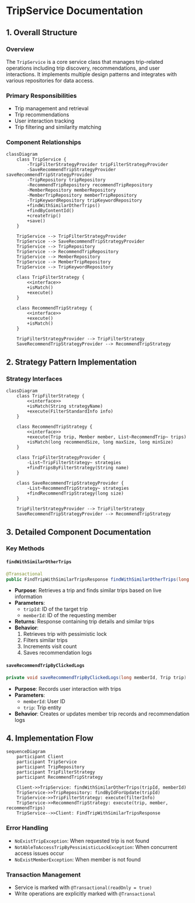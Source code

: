 # TripService Documentation

## 1. Overall Structure

### Overview
The `TripService` is a core service class that manages trip-related operations including trip discovery, recommendations, and user interactions. It implements multiple design patterns and integrates with various repositories for data access.

### Primary Responsibilities
- Trip management and retrieval
- Trip recommendations
- User interaction tracking
- Trip filtering and similarity matching

### Component Relationships

```mermaid
classDiagram
    class TripService {
        -TripFilterStrategyProvider tripFilterStrategyProvider
        -SaveRecommendTripStrategyProvider saveRecommendTripStrategyProvider
        -TripRepository tripRepository
        -RecommendTripRepository recommendTripRepository
        -MemberRepository memberRepository
        -MemberTripRepository memberTripRepository
        -TripKeywordRepository tripKeywordRepository
        +findWithSimilarOtherTrips()
        +findByContentId()
        +createTrip()
        +save()
    }
    
    TripService --> TripFilterStrategyProvider
    TripService --> SaveRecommendTripStrategyProvider
    TripService --> TripRepository
    TripService --> RecommendTripRepository
    TripService --> MemberRepository
    TripService --> MemberTripRepository
    TripService --> TripKeywordRepository
    
    class TripFilterStrategy {
        <<interface>>
        +isMatch()
        +execute()
    }
    
    class RecommendTripStrategy {
        <<interface>>
        +execute()
        +isMatch()
    }
    
    TripFilterStrategyProvider --> TripFilterStrategy
    SaveRecommendTripStrategyProvider --> RecommendTripStrategy
```

## 2. Strategy Pattern Implementation

### Strategy Interfaces
```mermaid
classDiagram
    class TripFilterStrategy {
        <<interface>>
        +isMatch(String strategyName)
        +execute(FilterStandardInfo info)
    }
    
    class RecommendTripStrategy {
        <<interface>>
        +execute(Trip trip, Member member, List~RecommendTrip~ trips)
        +isMatch(long recommendSize, long maxSize, long minSize)
    }
    
    class TripFilterStrategyProvider {
        -List~TripFilterStrategy~ strategies
        +findTripsByFilterStrategy(String name)
    }
    
    class SaveRecommendTripStrategyProvider {
        -List~RecommendTripStrategy~ strategies
        +findRecommendTripStrategy(long size)
    }
    
    TripFilterStrategyProvider --> TripFilterStrategy
    SaveRecommendTripStrategyProvider --> RecommendTripStrategy
```

## 3. Detailed Component Documentation

### Key Methods

#### `findWithSimilarOtherTrips`
```java
@Transactional
public FindTripWithSimilarTripsResponse findWithSimilarOtherTrips(long tripId, long memberId)
```
- **Purpose**: Retrieves a trip and finds similar trips based on live information
- **Parameters**:
  - `tripId`: ID of the target trip
  - `memberId`: ID of the requesting member
- **Returns**: Response containing trip details and similar trips
- **Behavior**:
  1. Retrieves trip with pessimistic lock
  2. Filters similar trips
  3. Increments visit count
  4. Saves recommendation logs

#### `saveRecommendTripByClickedLogs`
```java
private void saveRecommendTripByClickedLogs(long memberId, Trip trip)
```
- **Purpose**: Records user interaction with trips
- **Parameters**:
  - `memberId`: User ID
  - `trip`: Trip entity
- **Behavior**: Creates or updates member trip records and recommendation logs

## 4. Implementation Flow

```mermaid
sequenceDiagram
    participant Client
    participant TripService
    participant TripRepository
    participant TripFilterStrategy
    participant RecommendTripStrategy
    
    Client->>TripService: findWithSimilarOtherTrips(tripId, memberId)
    TripService->>TripRepository: findByIdForUpdate(tripId)
    TripService->>TripFilterStrategy: execute(filterInfo)
    TripService->>RecommendTripStrategy: execute(trip, member, recommendTrips)
    TripService-->>Client: FindTripWithSimilarTripsResponse
```

### Error Handling
- `NoExistTripException`: When requested trip is not found
- `NotAbleToAccessTripByPessimisticLockException`: When concurrent access issues occur
- `NoExistMemberException`: When member is not found

### Transaction Management
- Service is marked with `@Transactional(readOnly = true)`
- Write operations are explicitly marked with `@Transactional`
